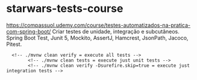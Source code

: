 # starwars-tests-course
https://compassuol.udemy.com/course/testes-automatizados-na-pratica-com-spring-boot/
Criar testes de unidade, integração e subcutâneos.
Spring Boot Test, Junit 5, Mockito, AssertJ, Hamcrest, JsonPath, Jacoco, Pitest.

      <!-- ./mvnw clean verify = execute all tests -->
			<!-- ./mvnw clean tests = execute just unit tests -->
			<!-- ./mvnw clean verify -Dsurefire.skip=true = execute just integration tests -->
